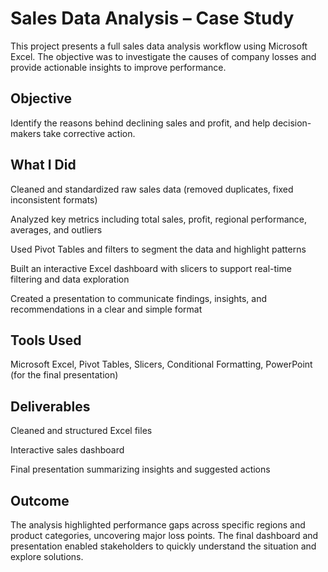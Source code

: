 
# Sales Data Analysis – Case Study
This project presents a full sales data analysis workflow using Microsoft Excel. The objective was to investigate the causes of company losses and provide actionable insights to improve performance.

## Objective

Identify the reasons behind declining sales and profit, and help decision-makers take corrective action.

## What I Did

Cleaned and standardized raw sales data (removed duplicates, fixed inconsistent formats)

Analyzed key metrics including total sales, profit, regional performance, averages, and outliers

Used Pivot Tables and filters to segment the data and highlight patterns

Built an interactive Excel dashboard with slicers to support real-time filtering and data exploration

Created a presentation to communicate findings, insights, and recommendations in a clear and simple format

## Tools Used

Microsoft Excel, 
Pivot Tables, 
Slicers, 
Conditional Formatting, 
PowerPoint (for the final presentation)

## Deliverables

Cleaned and structured Excel files

Interactive sales dashboard

Final presentation summarizing insights and suggested actions

## Outcome
The analysis highlighted performance gaps across specific regions and product categories, uncovering major loss points. The final dashboard and presentation enabled stakeholders to quickly understand the situation and explore solutions.

